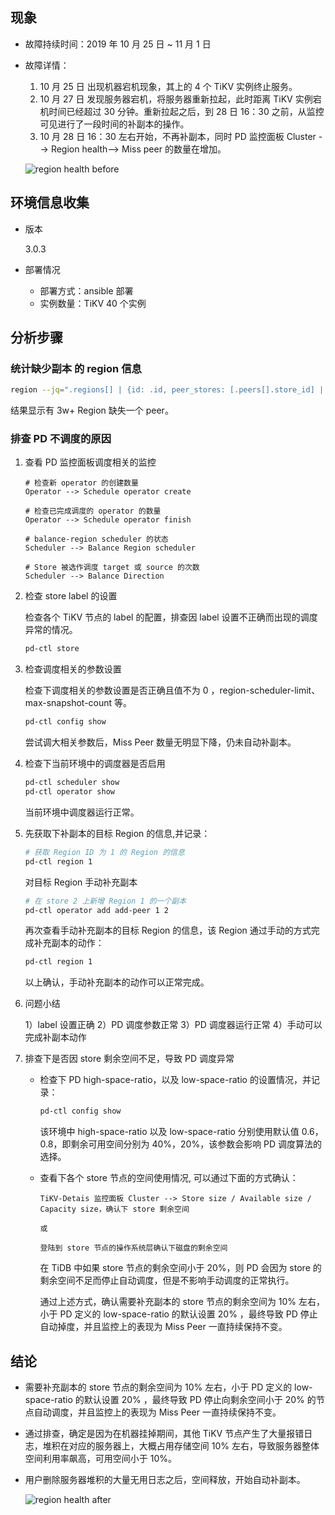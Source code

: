## 现象

* 故障持续时间：2019 年 10 月 25 日 ~ 11 月 1 日

* 故障详情：

  1. 10 月 25 日 出现机器宕机现象，其上的 4 个 TiKV 实例终止服务。
  2. 10 月 27 日 发现服务器宕机，将服务器重新拉起，此时距离 TiKV 实例宕机时间已经超过 30 分钟。重新拉起之后，到 28 日 16：30 之前，从监控可见进行了一段时间的补副本的操作。
  3. 10 月 28 日 16：30 左右开始，不再补副本，同时 PD 监控面板 Cluster --> Region health--> Miss peer 的数量在增加。

    ![region health before](region_health_info_01.png)

## 环境信息收集

* 版本

  3.0.3

* 部署情况
  
  * 部署方式：ansible 部署
  * 实例数量：TiKV 40 个实例

## 分析步骤

### 统计缺少副本 的 region 信息

  ```sh
  region --jq=".regions[] | {id: .id, peer_stores: [.peers[].store_id] | select(length != 3)}"
  ```

  结果显示有 3w+ Region 缺失一个 peer。

### 排查 PD 不调度的原因

1. 查看 PD 监控面板调度相关的监控

    ```log
    # 检查新 operator 的创建数量
    Operator --> Schedule operator create

    # 检查已完成调度的 operator 的数量
    Operator --> Schedule operator finish

    # balance-region scheduler 的状态
    Scheduler --> Balance Region scheduler

    # Store 被选作调度 target 或 source 的次数
    Scheduler --> Balance Direction
    ```

2. 检查 store label 的设置  

    检查各个 TiKV 节点的 label 的配置，排查因 label 设置不正确而出现的调度异常的情况。

    ```sh
    pd-ctl store
    ```

3. 检查调度相关的参数设置

    检查下调度相关的参数设置是否正确且值不为 0 ，region-scheduler-limit、max-snapshot-count 等。

    ```sh
    pd-ctl config show
    ```

    尝试调大相关参数后，Miss Peer 数量无明显下降，仍未自动补副本。

4. 检查下当前环境中的调度器是否启用

    ```sh
    pd-ctl scheduler show
    pd-ctl operator show
    ```

    当前环境中调度器运行正常。

5. 先获取下补副本的目标 Region 的信息,并记录：

    ```sh
    # 获取 Region ID 为 1 的 Region 的信息
    pd-ctl region 1
    ```

    对目标 Region 手动补充副本

    ```sh
    # 在 store 2 上新增 Region 1 的一个副本
    pd-ctl operator add add-peer 1 2
    ```

    再次查看手动补充副本的目标 Region 的信息，该 Region 通过手动的方式完成补充副本的动作：

    ```sh
    pd-ctl region 1
    ```

    以上确认，手动补充副本的动作可以正常完成。

6. 问题小结

    1）label 设置正确
    2）PD 调度参数正常
    3）PD 调度器运行正常
    4）手动可以完成补副本动作

7. 排查下是否因 store 剩余空间不足，导致 PD 调度异常

   * 检查下 PD high-space-ratio，以及 low-space-ratio 的设置情况，并记录：

      ```sh
      pd-ctl config show
      ```

      该环境中 high-space-ratio 以及 low-space-ratio 分别使用默认值 0.6，0.8，即剩余可用空间分别为 40%，20%，该参数会影响 PD 调度算法的选择。

   * 查看下各个 store 节点的空间使用情况, 可以通过下面的方式确认：

      ```log
      TiKV-Detais 监控面板 Cluster --> Store size / Available size / Capacity size，确认下 store 剩余空间

      或

      登陆到 store 节点的操作系统层确认下磁盘的剩余空间
      ```

      在 TiDB 中如果 store 节点的剩余空间小于 20%，则 PD 会因为 store 的剩余空间不足而停止自动调度，但是不影响手动调度的正常执行。

      通过上述方式，确认需要补充副本的 store 节点的剩余空间为 10% 左右，小于 PD 定义的 low-space-ratio 的默认设置 20% ，最终导致 PD 停止自动掉度，并且监控上的表现为 Miss Peer 一直持续保持不变。

## 结论

* 需要补充副本的 store 节点的剩余空间为 10% 左右，小于 PD 定义的 low-space-ratio 的默认设置 20% ，最终导致 PD 停止向剩余空间小于 20% 的节点自动调度，并且监控上的表现为 Miss Peer 一直持续保持不变。

* 通过排查，确定是因为在机器挂掉期间，其他 TiKV 节点产生了大量报错日志，堆积在对应的服务器上，大概占用存储空间 10% 左右，导致服务器整体空间利用率飙高，可用空间小于 10%。

* 用户删除服务器堆积的大量无用日志之后，空间释放，开始自动补副本。

  ![region health after](region_health_info_02.png)
